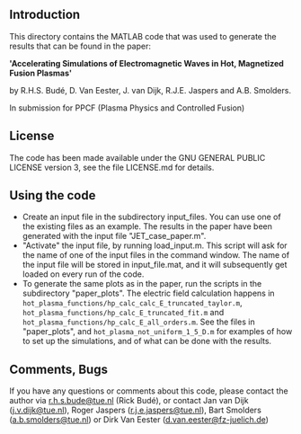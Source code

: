 ## Introduction

This directory contains the MATLAB code that was used to generate the 
results that can be found in the paper:

**'Accelerating Simulations of Electromagnetic Waves in Hot, Magnetized Fusion Plasmas'**

by R.H.S. Budé, D. Van Eester, J. van Dijk, R.J.E. Jaspers and A.B. Smolders.

In submission for PPCF (Plasma Physics and Controlled Fusion)

## License

The code has been made available under the GNU GENERAL PUBLIC LICENSE version 3,
see the file LICENSE.md for details.

## Using the code

- Create an input file in the subdirectory input_files. You can use one of the
  existing files as an example. The results in the paper have been generated
  with the input file "JET_case_paper.m".
- "Activate" the input file, by running load_input.m. This script will ask for
  the name of one of the input files in the command window. The name of the
  input file will be stored in input_file.mat, and it will subsequently get
  loaded on every run of the code.
- To generate the same plots as in the paper, run the scripts in the
  subdirectory "paper_plots". The electric field calculation happens in
  `hot_plasma_functions/hp_calc_calc_E_truncated_taylor.m`,
  `hot_plasma_functions/hp_calc_E_truncated_fit.m` and
  `hot_plasma_functions/hp_calc_E_all_orders.m`. See the files in "paper_plots",
  and `hot_plasma_not_uniform_1_5_D.m` for examples of how to set up the
  simulations, and of what can be done with the results.  

## Comments, Bugs

If you have any questions or comments about this code, please contact the author
via r.h.s.bude@tue.nl (Rick Budé), or contact Jan van Dijk (j.v.dijk@tue.nl),
Roger Jaspers (r.j.e.jaspers@tue.nl), Bart Smolders (a.b.smolders@tue.nl) or
Dirk Van Eester (d.van.eester@fz-juelich.de)